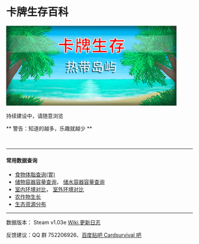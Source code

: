 # 卡牌生存百科

![](image/header_schinese.jpeg)

持续建设中，请随意浏览

** 警告：知道的越多，乐趣就越少 **

<br>

---

#### 常用数据查询

-   [食物体脂查询(胃)](Stomach.md#可被以下操作改变)
-   [储物容器容量查询](tag_Bag.md)， [储水容器容量查询](tag_WaterContainer.md)
-   [室内环境对比](tag_EnvIndoors.md)， [室外环境对比](outdoor.md)
-   [农作物生长](tag_Crop.md)
-   [生态资源分布](biome.md)

---

数据版本： Steam v1.03e
[Wiki 更新日志](wiki_update.md)

反馈建议：QQ 群 752206926、<a href="https://tieba.baidu.com/p/8234083856" target="_blank">百度贴吧 Cardsurvival 吧</a>
